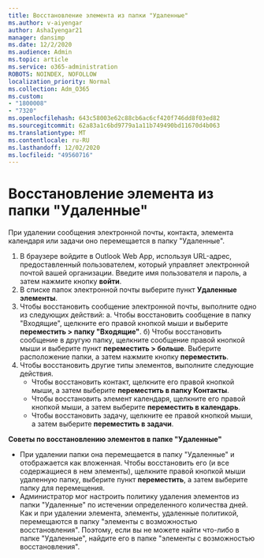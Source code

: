 ```yaml
---
title: Восстановление элемента из папки "Удаленные"
ms.author: v-aiyengar
author: AshaIyengar21
manager: dansimp
ms.date: 12/2/2020
ms.audience: Admin
ms.topic: article
ms.service: o365-administration
ROBOTS: NOINDEX, NOFOLLOW
localization_priority: Normal
ms.collection: Adm_O365
ms.custom:
- "1800008"
- "7320"
ms.openlocfilehash: 643c58003e62c88cb6ac6cf420f746dd8f03ed82
ms.sourcegitcommit: 62a83a1c6bd9779a1a11b749490bd11670d4b063
ms.translationtype: MT
ms.contentlocale: ru-RU
ms.lasthandoff: 12/02/2020
ms.locfileid: "49560716"
---
```

# <a name="recover-an-item-from-your-deleted-items-folder"></a>Восстановление элемента из папки "Удаленные"

При удалении сообщения электронной почты, контакта, элемента календаря или задачи оно перемещается в папку "Удаленные".

1. В браузере войдите в Outlook Web App, используя URL-адрес, предоставленный пользователем, который управляет электронной почтой вашей организации. Введите имя пользователя и пароль, а затем нажмите кнопку **войти**.
1. В списке папок электронной почты выберите пункт **Удаленные элементы**.
1. Чтобы восстановить сообщение электронной почты, выполните одно из следующих действий: a. Чтобы восстановить сообщение в папку "Входящие", щелкните его правой кнопкой мыши и выберите **переместить > папку "Входящие"**.
    б) Чтобы восстановить сообщение в другую папку, щелкните сообщение правой кнопкой мыши и выберите пункт **переместить > больше**. Выберите расположение папки, а затем нажмите кнопку **переместить**.
4. Чтобы восстановить другие типы элементов, выполните следующие действия.
    - Чтобы восстановить контакт, щелкните его правой кнопкой мыши, а затем выберите **переместить в папку Контакты**.
    - Чтобы восстановить элемент календаря, щелкните его правой кнопкой мыши, а затем выберите **переместить в календарь**.
    - Чтобы восстановить задачу, щелкните ее правой кнопкой мыши, а затем выберите **переместить в задачи**.

**Советы по восстановлению элементов в папке "Удаленные"**

- При удалении папки она перемещается в папку "Удаленные" и отображается как вложенная. Чтобы восстановить его (и все содержащиеся в нем элементы), щелкните правой кнопкой мыши удаленную папку, выберите пункт **переместить**, а затем выберите папку для перемещения.
- Администратор мог настроить политику удаления элементов из папки "Удаленные" по истечении определенного количества дней. Как и при удалении элемента, элементы, удаленные политикой, перемещаются в папку "элементы с возможностью восстановления". Поэтому, если вы не можете найти что-либо в папке "Удаленные", найдите его в папке "элементы с возможностью восстановления".
